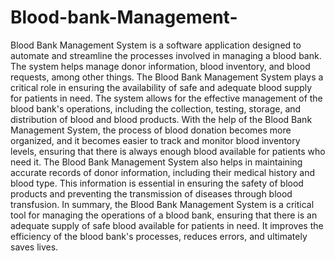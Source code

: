 # Blood-bank-Management-


Blood Bank Management System is a software application designed to automate and streamline the processes involved in managing a blood bank. The system helps manage donor information, blood inventory, and blood requests, among other things. The Blood Bank Management System plays a critical role in ensuring the availability of safe and adequate blood supply for patients in need. The system allows for the effective management of the blood bank's operations, including the collection, testing, storage, and distribution of blood and blood products. With the help of the Blood Bank Management System, the process of blood donation becomes more organized, and it becomes easier to track and monitor blood inventory levels, ensuring that there is always enough blood available for patients who need it. The Blood Bank Management System also helps in maintaining accurate records of donor information, including their medical history and blood type. This information is essential in ensuring the safety of blood products and preventing the transmission of diseases through blood transfusion. In summary, the Blood Bank Management System is a critical tool for managing the operations of a blood bank, ensuring that there is an adequate supply of safe blood available for patients in need. It improves the efficiency of the blood bank's processes, reduces errors, and ultimately saves lives. 
